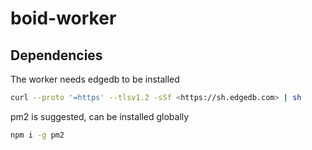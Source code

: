 # boid-worker

## Dependencies
The worker needs edgedb to be installed

```sh
curl --proto '=https' --tlsv1.2 -sSf <https://sh.edgedb.com> | sh
```

pm2 is suggested, can be installed globally

```sh
npm i -g pm2
```
